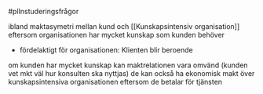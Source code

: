 
#plInstuderingsfrågor 

ibland maktasymetri mellan kund och [[Kunskapsintensiv organisation]] eftersom organisationen har mycket kunskap som kunden behöver
- fördelaktigt för organisationen: Klienten blir beroende

om kunden har mycket kunskap kan maktrelationen vara omvänd (kunden vet mkt väl hur konsulten ska nyttjas)
de kan också ha ekonomisk makt över kunskapsintensiva organisationen eftersom de betalar för tjänsten


